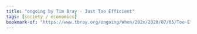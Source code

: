 ```yaml
---
title: "ongoing by Tim Bray · Just Too Efficient"
tags: [society / economics]
bookmark-of: "https://www.tbray.org/ongoing/When/202x/2020/07/05/Too-Efficient"
---
```

